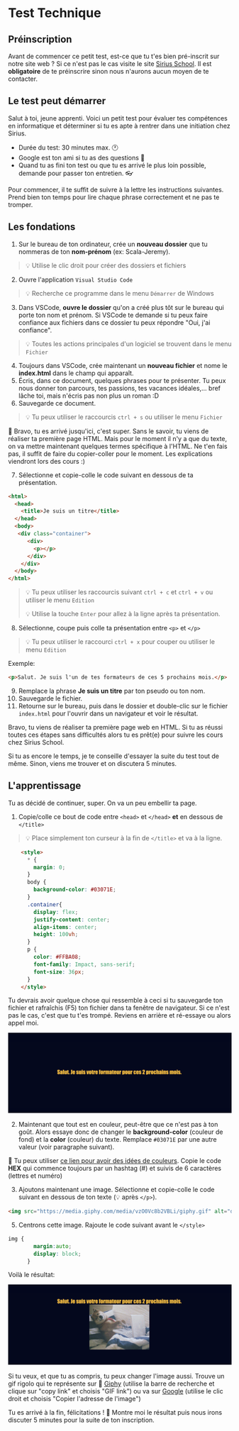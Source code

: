 <!-- omit in toc -->
# Test Technique

## Préinscription

Avant de commencer ce petit test, est-ce que tu t'es bien pré-inscrit sur notre site web ? Si ce n'est pas le cas visite le site [Sirius School](https://siriusschool.be/). Il est **obligatoire** de te préinscrire sinon nous n'aurons aucun moyen de te contacter.

## Le test peut démarrer

Salut à toi, jeune apprenti. Voici un petit test pour évaluer tes compétences en informatique et déterminer si tu es apte à rentrer dans une initiation chez Sirius.

- Durée du test: 30 minutes max. :clock1:
- Google est ton ami si tu as des questions :mag_right:
- Quand tu as fini ton test ou que tu es arrivé le plus loin possible, demande pour passer ton entretien. :eyeglasses:

Pour commencer, il te suffit de suivre à la lettre les instructions suivantes. Prend bien ton temps pour lire chaque phrase correctement et ne pas te tromper.

## Les fondations

1. Sur le bureau de ton ordinateur, crée un **nouveau dossier** que tu nommeras de ton **nom-prénom** (ex: Scala-Jeremy).

> :bulb: Utilise le clic droit pour créer des dossiers et fichiers

2. Ouvre l'application `Visual Studio Code`

> :bulb: Recherche ce programme dans le menu `Démarrer` de Windows

3. Dans VSCode, **ouvre le dossier** qu'on a créé plus tôt sur le bureau qui porte ton nom et prénom. Si VSCode te demande si tu peux faire confiance aux fichiers dans ce dossier tu peux répondre "Oui, j'ai confiance".

> :bulb: Toutes les actions principales d'un logiciel se trouvent dans le menu `Fichier`

4. Toujours dans VSCode, crée maintenant un **nouveau fichier** et nome le **index.html** dans le champ qui apparaît.
5. Écris, dans ce document, quelques phrases pour te présenter. Tu peux nous donner ton parcours, tes passions, tes vacances idéales,... bref lâche toi, mais n'écris pas non plus un roman :D
6. Sauvegarde ce document.

> :bulb: Tu peux utiliser le raccourcis `ctrl + s` ou utiliser le menu `Fichier`

:tada: Bravo, tu es arrivé jusqu'ici, c'est super. Sans le savoir, tu viens de réaliser ta première page HTML. Mais pour le moment il n'y a que du texte, on va mettre maintenant quelques termes spécifique à l'HTML. Ne t'en fais pas, il suffit de faire du copier-coller pour le moment. Les explications viendront lors des cours :)

7. Sélectionne et copie-colle le code suivant en dessous de ta présentation.

```html
<html>
  <head>
    <title>Je suis un titre</title>
  </head>
  <body>
   <div class="container">
      <div>
        <p></p>
      </div>
    </div>
  </body>
</html>
```

> :bulb: Tu peux utiliser les raccourcis suivant `ctrl + c` et `ctrl + v` ou utiliser le menu `Edition`
> 
> :bulb: Utilise la touche `Enter` pour allez à la ligne après ta présentation.

8. Sélectionne, coupe puis colle ta présentation entre ``<p>`` et ``</p>``

> :bulb: Tu peux utiliser le raccourci `ctrl + x` pour couper ou utiliser le menu `Edition`

Exemple:

```html
<p>Salut. Je suis l'un de tes formateurs de ces 5 prochains mois.</p>
```

9. Remplace la phrase **Je suis un titre** par ton pseudo ou ton nom.
10.  Sauvegarde le fichier.
11.  Retourne sur le bureau, puis dans le dossier et double-clic sur le fichier `index.html` pour l'ouvrir dans un navigateur et voir le résultat.

Bravo, tu viens de réaliser ta première page web en HTML. Si tu as réussi toutes ces étapes sans difficultés alors tu es prêt(e) pour suivre les cours chez Sirius School.

Si tu as encore le temps, je te conseille d'essayer la suite du test tout de même. Sinon, viens me trouver et on discutera 5 minutes.

## L'apprentissage

Tu as décidé de continuer, super. On va un peu embellir ta page.

1. Copie/colle ce bout de code entre ``<head>`` et ``</head>`` **et** en dessous de ``</title>``

> :bulb: Place simplement ton curseur à la fin de ``</title>`` et va à la ligne.

```html
    <style>
      * {
        margin: 0;
      }
      body {
        background-color: #03071E;
      }
      .container{
        display: flex;
        justify-content: center;
        align-items: center;
        height: 100vh;
      }
      p {
        color: #FFBA08;
        font-family: Impact, sans-serif;
        font-size: 36px;
      }
    </style>
```

Tu devrais avoir quelque chose qui ressemble à ceci si tu sauvegarde ton fichier et rafraîchis (F5) ton fichier dans ta fenêtre de navigateur. Si ce n'est pas le cas, c'est que tu t'es trompé. Reviens en arrière et ré-essaye ou alors appel moi.

![example-css](img/example-css.png)

2. Maintenant que tout est en couleur, peut-être que ce n'est pas à ton goût. Alors essaye donc de changer le **background-color** (couleur de fond) et la **color** (couleur) du texte. Remplace `#03071E` par une autre valeur (voir paragraphe suivant).

:toolbox: Tu peux utiliser <a href="https://htmlcolorcodes.com/" target="_blank">ce lien pour avoir des idées de couleurs</a>. Copie le code **HEX** qui commence toujours par un hashtag (#) et suivis de 6 caractères (lettres et numéro)

3. Ajoutons maintenant une image. Sélectionne et copie-colle le code suivant en dessous de ton texte (:bulb: après ``</p>``).

```html
<img src="https://media.giphy.com/media/vzO0Vc8b2VBLi/giphy.gif" alt="dogge">
```

5. Centrons cette image. Rajoute le code suivant avant le ``</style>``

```css
img {
        margin:auto;
        display: block;
      }
```

Voilà le résultat:

![example-center-img](img/example-css-center.png)

Si tu veux, et que tu as compris, tu peux changer l'image aussi. Trouve un gif rigolo qui te représente sur :toolbox: <a href="http://www.giphy.com" target="_blank">Giphy</a> (utilise la barre de recherche et clique sur "copy link" et choisis "GIF link") ou va sur <a href="http://www.google.com" target="_blank">Google</a> (utilise le clic droit et choisis "Copier l'adresse de l'image")

Tu es arrivé à la fin, félicitations ! :tada: Montre moi le résultat puis nous irons discuter 5 minutes pour la suite de ton inscription.